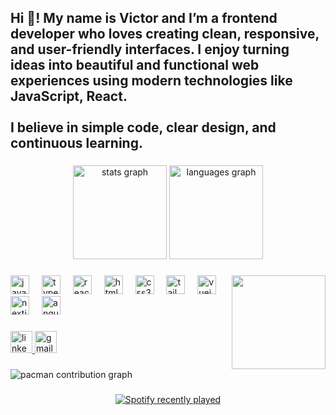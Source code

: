 <h2 align="left">Hi 👋! My name is Victor and I’m a frontend developer who loves creating clean, responsive, and user-friendly interfaces. I enjoy turning ideas into beautiful and functional web experiences using modern technologies like JavaScript, React.<br><br>I believe in simple code, clear design, and continuous learning.</h2>

###

<div align="center">
  <img src="https://github-readme-stats.vercel.app/api?username=victorFish9&hide_title=false&hide_rank=false&show_icons=true&include_all_commits=true&count_private=true&disable_animations=false&theme=codeSTACKr&locale=en&hide_border=false" height="150" alt="stats graph"  />
  <img src="https://github-readme-stats.vercel.app/api/top-langs?username=victorFish9&locale=en&hide_title=false&layout=compact&card_width=320&langs_count=5&theme=codeSTACKr&hide_border=false" height="150" alt="languages graph"  />
</div>

###

<img align="right" height="150" src="https://media3.giphy.com/media/SBCEZF6YrxrQVYPElD/200w.gif"  />

###

<div align="left">
    <img src="https://cdn.jsdelivr.net/gh/devicons/devicon/icons/javascript/javascript-original.svg" height="30"
        alt="javascript logo" />
    <img width="12" />
    <img src="https://cdn.jsdelivr.net/gh/devicons/devicon/icons/typescript/typescript-original.svg" height="30"
        alt="typescript logo" />
    <img width="12" />
    <img src="https://cdn.jsdelivr.net/gh/devicons/devicon/icons/react/react-original.svg" height="30"
        alt="react logo" />
    <img width="12" />
    <img src="https://cdn.jsdelivr.net/gh/devicons/devicon/icons/html5/html5-original.svg" height="30"
        alt="html5 logo" />
    <img width="12" />
    <img src="https://cdn.jsdelivr.net/gh/devicons/devicon/icons/css3/css3-original.svg" height="30" alt="css3 logo" />
    <img width="12" />
    <img src="https://cdn.jsdelivr.net/gh/devicons/devicon/icons/tailwindcss/tailwindcss-original-wordmark.svg"
        height="30" alt="tailwindcss logo" />
    <img width="12" />
    <img src="https://cdn.jsdelivr.net/gh/devicons/devicon/icons/vuejs/vuejs-original.svg" height="30"
        alt="vuejs logo" />
    <img width="12" />
    <img src="https://cdn.jsdelivr.net/gh/devicons/devicon/icons/nextjs/nextjs-original.svg" height="30"
        alt="nextjs logo" />
    <img width="12" />
    <img src="https://cdn.jsdelivr.net/gh/devicons/devicon/icons/angularjs/angularjs-original.svg" height="30"
        alt="angularjs logo" />
</div>

###

<div align="left">
    <a href="https://www.linkedin.com/in/victor-cherkasov-621620221/" target="_blank">
        <img src="https://img.shields.io/static/v1?message=LinkedIn&logo=linkedin&label=&color=0077B5&logoColor=white&labelColor=&style=for-the-badge"
            height="35" alt="linkedin logo" />
    </a>
    <a href="mailto:victor.cherkasov@gmail.com" target="_blank">
    <img src="https://img.shields.io/static/v1?message=Gmail&logo=gmail&label=&color=D14836&logoColor=white&labelColor=&style=for-the-badge"
        height="35" alt="gmail logo" />
</a>
</div>

###

<picture>
  <source media="(prefers-color-scheme: dark)" srcset="https://raw.githubusercontent.com/victorFish9/victorFish9/output/pacman-contribution-graph-dark.svg">
  <source media="(prefers-color-scheme: light)" srcset="https://raw.githubusercontent.com/victorFish9/victorFish9/output/pacman-contribution-graph.svg">
  <img alt="pacman contribution graph" src="https://raw.githubusercontent.com/victorFish9/victorFish9/output/pacman-contribution-graph.svg">
</picture>

###

<div align="center">
  <a href="https://open.spotify.com/user/yourbigmama">
    <img src="https://spotify-recently-played-readme.vercel.app/api?user=yourbigmama&count=1&unique=true" alt="Spotify recently played"  />
  </a>
</div>

###
